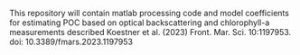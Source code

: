 This repository will contain matlab processing code and model coefficients for estimating POC based on optical backscattering and chlorophyll-a measurements described Koestner et al. (2023) Front. Mar. Sci. 10:1197953. doi: 10.3389/fmars.2023.1197953
